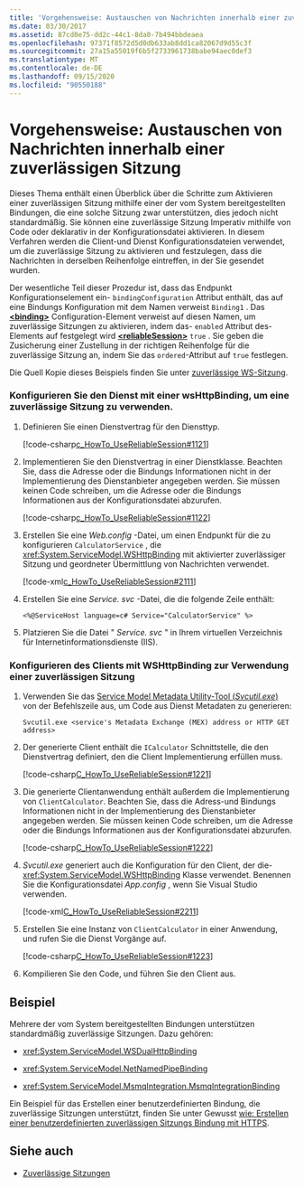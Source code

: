 ```yaml
---
title: 'Vorgehensweise: Austauschen von Nachrichten innerhalb einer zuverlässigen Sitzung'
ms.date: 03/30/2017
ms.assetid: 87cd0e75-dd2c-44c1-8da0-7b494bbdeaea
ms.openlocfilehash: 97371f8572d5d0db633ab8dd1ca82067d9d55c3f
ms.sourcegitcommit: 27a15a55019f6b5f2733961738babe94aec0def3
ms.translationtype: MT
ms.contentlocale: de-DE
ms.lasthandoff: 09/15/2020
ms.locfileid: "90550188"
---
```

# <a name="how-to-exchange-messages-within-a-reliable-session"></a>Vorgehensweise: Austauschen von Nachrichten innerhalb einer zuverlässigen Sitzung

Dieses Thema enthält einen Überblick über die Schritte zum Aktivieren einer zuverlässigen Sitzung mithilfe einer der vom System bereitgestellten Bindungen, die eine solche Sitzung zwar unterstützen, dies jedoch nicht standardmäßig. Sie können eine zuverlässige Sitzung Imperativ mithilfe von Code oder deklarativ in der Konfigurationsdatei aktivieren. In diesem Verfahren werden die Client-und Dienst Konfigurationsdateien verwendet, um die zuverlässige Sitzung zu aktivieren und festzulegen, dass die Nachrichten in derselben Reihenfolge eintreffen, in der Sie gesendet wurden.

Der wesentliche Teil dieser Prozedur ist, dass das Endpunkt Konfigurationselement ein- `bindingConfiguration` Attribut enthält, das auf eine Bindungs Konfiguration mit dem Namen verweist `Binding1` . Das [**\<binding>**](../../configure-apps/file-schema/wcf/bindings.md) Configuration-Element verweist auf diesen Namen, um zuverlässige Sitzungen zu aktivieren, indem das- `enabled` Attribut des-Elements auf festgelegt wird [**\<reliableSession>**](/previous-versions/dotnet/netframework-4.0/ms731302(v=vs.100)) `true` . Sie geben die Zusicherung einer Zustellung in der richtigen Reihenfolge für die zuverlässige Sitzung an, indem Sie das `ordered`-Attribut auf `true` festlegen.

Die Quell Kopie dieses Beispiels finden Sie unter [zuverlässige WS-Sitzung](../samples/ws-reliable-session.md).

### <a name="configure-the-service-with-a-wshttpbinding-to-use-a-reliable-session"></a>Konfigurieren Sie den Dienst mit einer wsHttpBinding, um eine zuverlässige Sitzung zu verwenden.

1. Definieren Sie einen Dienstvertrag für den Diensttyp.

   [!code-csharp[c_HowTo_UseReliableSession#1121](../../../../samples/snippets/csharp/VS_Snippets_CFX/c_howto_usereliablesession/cs/service.cs#1121)]

1. Implementieren Sie den Dienstvertrag in einer Dienstklasse. Beachten Sie, dass die Adresse oder die Bindungs Informationen nicht in der Implementierung des Dienstanbieter angegeben werden. Sie müssen keinen Code schreiben, um die Adresse oder die Bindungs Informationen aus der Konfigurationsdatei abzurufen.

   [!code-csharp[c_HowTo_UseReliableSession#1122](../../../../samples/snippets/csharp/VS_Snippets_CFX/c_howto_usereliablesession/cs/service.cs#1122)]

1. Erstellen Sie eine *Web.config* -Datei, um einen Endpunkt für die zu konfigurieren `CalculatorService` , die <xref:System.ServiceModel.WSHttpBinding> mit aktivierter zuverlässiger Sitzung und geordneter Übermittlung von Nachrichten verwendet.

   [!code-xml[c_HowTo_UseReliableSession#2111](../../../../samples/snippets/csharp/VS_Snippets_CFX/c_howto_usereliablesession/common/web.config#2111)]

1. Erstellen Sie eine *Service. svc* -Datei, die die folgende Zeile enthält:

   ```aspx-csharp
   <%@ServiceHost language=c# Service="CalculatorService" %>
   ```

1. Platzieren Sie die Datei " *Service. svc* " in Ihrem virtuellen Verzeichnis für Internetinformationsdienste (IIS).

### <a name="configure-the-client-with-a-wshttpbinding-to-use-a-reliable-session"></a>Konfigurieren des Clients mit WSHttpBinding zur Verwendung einer zuverlässigen Sitzung

1. Verwenden Sie das [Service Model Metadata Utility-Tool (*Svcutil.exe*)](../servicemodel-metadata-utility-tool-svcutil-exe.md) von der Befehlszeile aus, um Code aus Dienst Metadaten zu generieren:

   ```console
   Svcutil.exe <service's Metadata Exchange (MEX) address or HTTP GET address>
   ```

1. Der generierte Client enthält die `ICalculator` Schnittstelle, die den Dienstvertrag definiert, den die Client Implementierung erfüllen muss.

   [!code-csharp[C_HowTo_UseReliableSession#1221](../../../../samples/snippets/csharp/VS_Snippets_CFX/c_howto_usereliablesession/cs/client.cs#1221)]

1. Die generierte Clientanwendung enthält außerdem die Implementierung von `ClientCalculator`. Beachten Sie, dass die Adress-und Bindungs Informationen nicht in der Implementierung des Dienstanbieter angegeben werden. Sie müssen keinen Code schreiben, um die Adresse oder die Bindungs Informationen aus der Konfigurationsdatei abzurufen.

   [!code-csharp[C_HowTo_UseReliableSession#1222](../../../../samples/snippets/csharp/VS_Snippets_CFX/c_howto_usereliablesession/cs/client.cs#1222)]

1. *Svcutil.exe* generiert auch die Konfiguration für den Client, der die- <xref:System.ServiceModel.WSHttpBinding> Klasse verwendet. Benennen Sie die Konfigurationsdatei *App.config* , wenn Sie Visual Studio verwenden.

   [!code-xml[C_HowTo_UseReliableSession#2211](../../../../samples/snippets/csharp/VS_Snippets_CFX/c_howto_usereliablesession/common/app.config#2211)]

1. Erstellen Sie eine Instanz von `ClientCalculator` in einer Anwendung, und rufen Sie die Dienst Vorgänge auf.

   [!code-csharp[C_HowTo_UseReliableSession#1223](../../../../samples/snippets/csharp/VS_Snippets_CFX/c_howto_usereliablesession/cs/client.cs#1223)]

1. Kompilieren Sie den Code, und führen Sie den Client aus.

## <a name="example"></a>Beispiel

Mehrere der vom System bereitgestellten Bindungen unterstützen standardmäßig zuverlässige Sitzungen. Dazu gehören:

- <xref:System.ServiceModel.WSDualHttpBinding>

- <xref:System.ServiceModel.NetNamedPipeBinding>

- <xref:System.ServiceModel.MsmqIntegration.MsmqIntegrationBinding>

Ein Beispiel für das Erstellen einer benutzerdefinierten Bindung, die zuverlässige Sitzungen unterstützt, finden Sie unter Gewusst [wie: Erstellen einer benutzerdefinierten zuverlässigen Sitzungs Bindung mit HTTPS](how-to-create-a-custom-reliable-session-binding-with-https.md).

## <a name="see-also"></a>Siehe auch

- [Zuverlässige Sitzungen](reliable-sessions.md)
